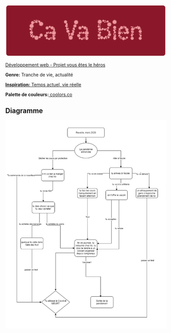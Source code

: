 ![#Ca Va Bien](/assets/logo.png)

[Développement web - Projet vous êtes le héros](page1.html)

**Genre:** Tranche de vie, actualité

[**Inspiration:** Temps actuel, vie réelle](https://www.cdc.gov/coronavirus/2019-ncov/index.html)

**Palette de couleurs:**[ coolors.co](https://coolors.co/782b38-8b182a-e46273-ee959b-faeff0)

## Diagramme

![diagramme](/assets/prog_covid.drawio.png)
